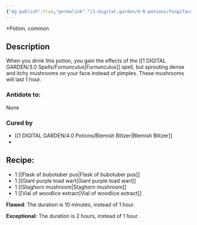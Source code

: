 ```yaml
---
{"dg-publish":true,"permalink":"/1-digital-garden/4-0-potions/fungiface-potion/","tags":["potion","extracurricular","common"]}
---
```


*Potion, common 

## Description
When you drink this potion, you gain the effects of the [[1 DIGITAL GARDEN/3.0 Spells/Furnunculus\|Furnunculus]] spell, but sprouting dense and itchy mushrooms on your face instead of pimples. These mushrooms will last 1 hour.

### Antidote to: 
None

### Cured by
- [[1 DIGITAL GARDEN/4.0 Potions/Blemish Blitzer\|Blemish Blitzer]]
- 

## Recipe:

- 1 [[Flask of bubotuber pus\|Flask of bubotuber pus]]
- 1 [[Giant purple toad wart\|Giant purple toad wart]]
- 1 [[Staghorn mushroom\|Staghorn mushroom]]
- 1 [[Vial of woodlice extract\|Vial of woodlice extract]]

**Flawed**:
The duration is 10 minutes, instead of 1 hour.

**Exceptional:** 
The duration is 2 hours, instead of 1 hour.